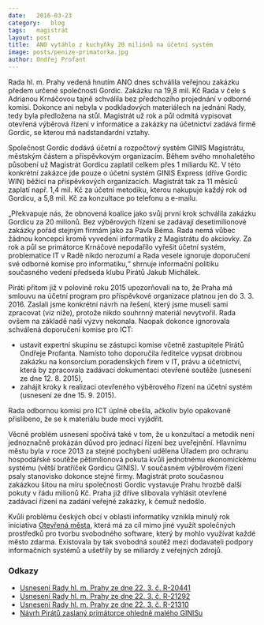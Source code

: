 ```yaml
---
date:	2016-03-23
category:	blog
tags:	magistrát
layout:	post
title:	ANO vytáhlo z kuchyňky 20 miliónů na účetní systém
image: posts/penize-primatorka.jpg
author:	Ondřej Profant
---
```


Rada hl. m. Prahy vedená hnutím ANO dnes schválila veřejnou zakázku předem určené společnosti Gordic. Zakázku na 19,8 mil. Kč Rada v čele s Adrianou Krnáčovou tajně schválila bez předchozího projednání v odborné komisi. Dokonce ani nebyla v podkladových materiálech na jednání Rady, tedy byla předložena na stůl. Magistrát už rok a půl odmítá vypisovat otevřená výběrová řízení v informatice a zakázky na účetnictví zadává firmě Gordic, se kterou má nadstandardní vztahy.

Společnost Gordic dodává účetní a rozpočtový systém GINIS Magistrátu, městským částem a příspěvkovým organizacím. Během svého mnohaletého působení už Magistrát Gordicu zaplatil celkem přes 1 miliardu Kč. V této konkrétní zakázce jde pouze o účetní systém GINIS Express (dříve Gordic WIN) běžící na příspěvkových organizacích. Magistrát tak za 11 měsíců zaplatí např. 1,4 mil. Kč za účetní metodiku, kterou nakupuje každý rok od Gordicu, a 5,8 mil. Kč za konzultace po telefonu a e-mailu.

„Překvapuje nás, že obnovená koalice jako svůj první krok schválila zakázku Gordicu za 20 milionů. Bez výběrových řízení se zadávají desetimilionové zakázky pořád stejným firmám jako za Pavla Béma. Rada nemá vůbec žádnou koncepci kromě vyvedení informatiky z Magistrátu do akciovky. Za rok a půl se primátorce Krnáčové nepodařilo vyřešit účetní systém, problematice IT v Radě nikdo nerozumí a Rada vesele ignoruje doporučení své odborné komise pro informatiku,“ shrnuje informační politiku současného vedení předseda klubu Pirátů Jakub Michálek.

Piráti přitom již v polovině roku 2015 upozorňovali na to, že Praha má smlouvu na účetní program pro příspěvkové organizace platnou jen do 3. 3. 2016. Zaslali jsme konkrétní návrh na řešení, který jsme museli sami zpracovat (viz níže), protože nikdo souhrnný materiál nevytvořil. Rada ovšem na základě naší výzvy nekonala. Naopak dokonce ignorovala schválená doporučení komise pro ICT:

* ustavit expertní skupinu se zástupci komise včetně zastupitele Pirátů Ondřeje Profanta. Namísto toho doporučila ředitelce vypsat drobnou zakázku na konsorcium poradenských firem v IT, právu a účetnictví, která by zpracovala zadávací dokumentaci otevřené soutěže (usnesení ze dne 12. 8. 2015),
* zahájit kroky k realizaci otevřeného výběrového řízení na účetní systém (usnesení ze dne 15. 9. 2015).

Rada odbornou komisi pro ICT úplně obešla, ačkoliv bylo opakovaně přislíbeno, že se k materiálu bude moci vyjádřit. 

Věcně problém usnesení spočívá také v tom, že u konzultací a metodik není jednoznačně prokázán důvod pro jednací řízení bez uveřejnění. Hlavnímu městu byla v roce 2013 za stejné pochybení udělena Úřadem pro ochranu hospodářské soutěže pětimilionová pokuta kvůli jednotnému ekonomickému systému (větší bratříček Gordicu GINIS). V současném výběrovém řízení psaly stanovisko dokonce stejné firmy. Magistrát proto současnou zakázkou šitou na míru společnosti Gordic vystavuje Prahu hrozbě další pokuty v řádu milionů Kč. Praha již dříve slibovala vyhlásit otevřené zadávací řízení na zadání veřejné zakázky, k čemuž nedošlo. 

Kvůli problému českých obcí v oblasti informatiky vznikla minulý rok iniciativa [Otevřená města](http://www.otevrenamesta.cz/), která má za cíl mimo jiné využít společných prostředků pro tvorbu svobodného software, který by mohlo využívat každé město zdarma. Existovala by tak svobodná soutěž mezi dodavateli podpory informačních systémů a ušetřily by se miliardy z veřejných zdrojů.

### Odkazy

* [Usnesení Rady hl. m. Prahy ze dne 22. 3. č. R-20441](https://github.com/pirati-cz/webpraha/blob/gh-pages/assets/static/20441.pdf)
* [Usnesení Rady hl. m. Prahy ze dne 22. 3. č. R-21292](https://github.com/pirati-cz/webpraha/blob/gh-pages/assets/static/21292.pdf)
* [Usnesení Rady hl. m. Prahy ze dne 22. 3. č. R-21310](https://github.com/pirati-cz/webpraha/blob/gh-pages/assets/static/21310.pdf)
* [Návrh Pirátů zaslaný primátorce ohledně malého GINISu](https://github.com/pirati-cz/webpraha/blob/gh-pages/assets/static/maly-ginis-aktulizovano.pdf)


